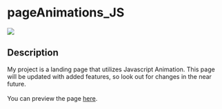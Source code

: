 # pageAnimations_JS

<img src="https://lh3.googleusercontent.com/proxy/OvarYJul_o4_i7qxIoW4tPjeE_-7f46FMK4jR9Kk3zvbd27Vl54XsPgEgHzn5VCtX8_TEN8snlSAR4wbdyKdkOwejl1YhyD7K81-lW8GcN0UxlguZtBz5wix7zHrQ2xq-G9Zc1kztHsEIY0" style= "position:c enter">

<h2>Description</h2>
My project is a landing page that utilizes Javascript Animation. This page will be updated with added features, so look out for changes in the near future.

<br>
<br>
You can preview the page <a href="">here</a>.


